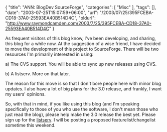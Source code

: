 {
	"title": "ANN: BlogDev SourceForge",
	"categories": [
		"Misc"
	],
	"tags": [],
	"date": "2003-07-25T15:07:59+06:00",
	"url": "/2003/07/25/395FCEBA-CD18-37A0-25593EA40B514D4C",
	"oldurl": "http://www.raymondcamden.com/2003/7/25/395FCEBA-CD18-37A0-25593EA40B514D4C"
}

As frequent visitors of this blog know, I've been developing, and sharing, this blog for a while now. At the suggestion of a wise friend, I have decided to move the development of this project to SourceForge. There will be two resources I'm primarily interested in using:

a) The CVS support. You will be able to sync up new releases using CVS.

b) A listserv. More on that later.

The reason for this move is so that I don't bore people here with minor blog updates. I also have a lot of big plans for the 3.0 release, and frankly, I want my users' opinions. 

So, with that in mind, if you like using this blog (and I'm speaking specifically to those of you who use the software, I don't mean those who just read the blog), please help make the 3.0 release the best yet. Please sign up for the <a href="https://lists.sourceforge.net/lists/listinfo/blogcfc-develop">
listserv</a>. I will be posting a proposed featurelist/changelist sometime this weekend.